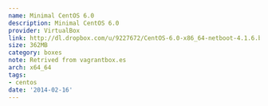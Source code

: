 ```yaml
---
name: Minimal CentOS 6.0
description: Minimal CentOS 6.0
provider: VirtualBox
link: http://dl.dropbox.com/u/9227672/CentOS-6.0-x86_64-netboot-4.1.6.box
size: 362MB
category: boxes
note: Retrived from vagrantbox.es
arch: x64_64
tags:
- centos
date: '2014-02-16'
---
```

